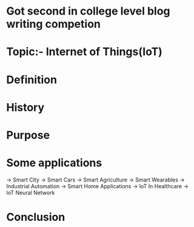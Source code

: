 # Got second in college level blog writing competion
# Topic:- Internet of Things(IoT)
# Definition
# History
# Purpose
# Some applications 
  -> Smart City
  -> Smart Cars	
  -> Smart Agriculture
  -> Smart Wearables
  -> Industrial Automation
  -> Smart Home Applications
  -> IoT In Healthcare
  -> IoT Neural Network
# Conclusion
